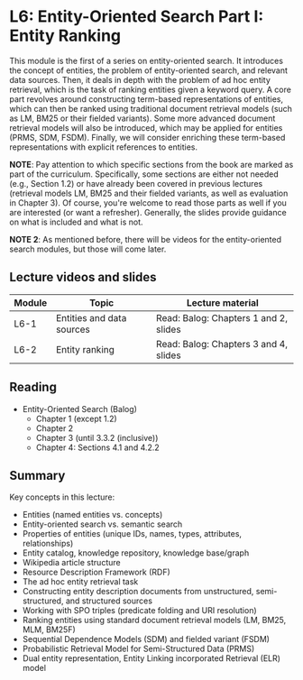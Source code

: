 # L6: Entity-Oriented Search Part I: Entity Ranking

This module is the first of a series on entity-oriented search.  It introduces the concept of entities, the problem of entity-oriented search, and relevant data sources.  Then, it deals in depth with the problem of ad hoc entity retrieval, which is the task of ranking entities given a keyword query.  A core part revolves around constructing term-based representations of entities, which can then be ranked using traditional document retrieval models (such as LM, BM25 or their fielded variants).  Some more advanced document retrieval models will also be introduced, which may be applied for entities (PRMS, SDM, FSDM).  Finally, we will consider enriching these term-based representations with explicit references to entities.

**NOTE**: Pay attention to which specific sections from the book are marked as part of the curriculum.  Specifically, some sections are either not needed (e.g., Section 1.2) or have already been covered in previous lectures (retrieval models LM, BM25 and their fielded variants, as well as evaluation in Chapter 3).  Of course, you're welcome to read those parts as well if you are interested (or want a refresher).  Generally, the slides provide guidance on what is included and what is not.

**NOTE 2**: As mentioned before, there will be videos for the entity-oriented search modules, but those will come later.

## Lecture videos and slides

| **Module** | **Topic** | **Lecture material** | 
| -- | -- | -- | 
| L6-1 | Entities and data sources | Read: Balog: Chapters 1 and 2, slides |
| L6-2 | Entity ranking | Read: Balog: Chapters 3 and 4, slides |

## Reading

  * Entity-Oriented Search (Balog)
    - Chapter 1 (except 1.2)
    - Chapter 2
    - Chapter 3 (until 3.3.2 (inclusive))
    - Chapter 4: Sections 4.1 and 4.2.2
  
## Summary

Key concepts in this lecture:

  * Entities (named entities vs. concepts)
  * Entity-oriented search vs. semantic search
  * Properties of entities (unique IDs, names, types, attributes, relationships)
  * Entity catalog, knowledge repository, knowledge base/graph
  * Wikipedia article structure
  * Resource Description Framework (RDF)
  * The ad hoc entity retrieval task
  * Constructing entity description documents from unstructured, semi-structured, and structured sources
  * Working with SPO triples (predicate folding and URI resolution)
  * Ranking entities using standard document retrieval models (LM, BM25, MLM, BM25F)
  * Sequential Dependence Models (SDM) and fielded variant (FSDM)
  * Probabilistic Retrieval Model for Semi-Structured Data (PRMS)
  * Dual entity representation, Entity Linking incorporated Retrieval (ELR) model